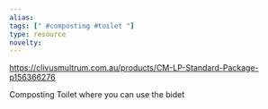 ```yaml
---
alias: 
tags: [" #composting #toilet "]
type: resource
novelty: 
---
```


https://clivusmultrum.com.au/products/CM-LP-Standard-Package-p156366276

Composting Toilet where you can use the bidet